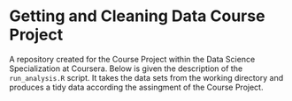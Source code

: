 # Getting and Cleaning Data Course Project
A repository created for the Course Project within the Data Science Specialization at Coursera. Below is given the description of the `run_analysis.R` script. It takes the data sets from the working directory and produces a tidy data according the assingment of the Course Project. 
